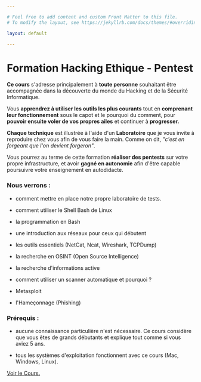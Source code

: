 ```yaml
---

# Feel free to add content and custom Front Matter to this file.
# To modify the layout, see https://jekyllrb.com/docs/themes/#overriding-theme-defaults

layout: default

---
```



# Formation Hacking Ethique - Pentest

**Ce cours** s'adresse principalement à **toute personne** souhaitant être accompagnée dans la découverte du monde du Hacking et de la Sécurité Informatique.

Vous **apprendrez à utiliser les outils les plus courants** tout en **comprenant leur fonctionnement** sous le capot et le pourquoi du comment, pour **pouvoir ensuite voler de vos propres ailes** et continuer à **progresser.**

**Chaque technique** est illustrée à l'aide d'un **Laboratoire** que je vous invite à reproduire chez vous afin de vous faire la main. Comme on dit, _"c'est en forgeant que l'on devient forgeron"_.

Vous pourrez au terme de cette formation **réaliser des pentests** sur votre propre infrastructure, et avoir **gagné en autonomie** afin d'être capable poursuivre votre enseignement en autodidacte.

### Nous verrons :

* comment mettre en place notre propre laboratoire de tests.

* comment utiliser le Shell Bash de Linux

* la programmation en Bash

* une introduction aux réseaux pour ceux qui débutent

* les outils essentiels (NetCat, Ncat, Wireshark, TCPDump)

* la recherche en OSINT (Open Source Intelligence)

* la recherche d'informations active

* comment utiliser un scanner automatique et pourquoi ?

* Metasploit

* l'Hameçonnage (Phishing)

### Prérequis :

* aucune connaissance particulière n'est nécessaire. Ce cours considère que vous êtes de grands débutants et explique tout comme si vous aviez 5 ans.

* tous les systèmes d'exploitation fonctionnent avec ce cours (Mac, Windows, Linux). 



<a href="https://www.udemy.com/course/hacking-ethique-par-la-pratique/" class="button">Voir le Cours.</a>